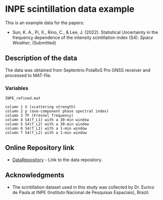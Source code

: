 # INPE scintillation data example

This is an example data for the papers:

* Sun, K. A., Pi, X., Rino, C., & Lee, J. (2022). Statistical Uncertainty in the frequency dependence of the intensity scintillation index (S4). *Space Weather*, (Submitted)

## Description of the data

The data was obtained from Septentrio PolaRxS Pro GNSS receiver and processed to MAT-file.

### Variables

```
INPE_refined.mat

column 1 U (scattering strength)
column 2 p (one-component phase spectral index)
column 3 fF (Fresnel frequency)
column 4 S4(f_L1) with a 30-min window
column 5 S4(f_L2) with a 30-min window
column 6 S4(f_L1) with a 1-min window
column 7 S4(f_L2) with a 1-min window

```

## Online Repository link

* [DataRepository](https://github.com/kiyoungsun/INPE-scintillation-data) - Link to the data repository.

## Acknowledgments

* The scintillation dataset used in this study was collected by Dr. Eurico de Paula at INPE (Instituto Nacional de Pesquisas Espaciais), Brazil.
